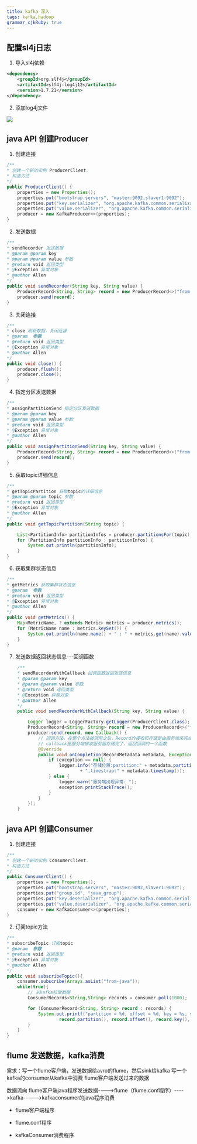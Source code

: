 ```yaml
---
title: kafka 深入
tags: kafka,hadoop
grammar_cjkRuby: true
---
```


## 配置sl4j日志

1. 导入sl4j依赖

``` xml
<dependency>
	<groupId>org.slf4j</groupId>
	<artifactId>slf4j-log4j12</artifactId>
	<version>1.7.21</version>
</dependency>
```
2. 添加log4j文件

![][1]


## java API 创建Producer

1. 创建连接

``` java
/**
* 创建一个新的实例 ProducerClient.
* 构造方法
*/
public ProducerClient() {
	properties = new Properties();
	properties.put("bootstrap.servers", "master:9092,slaver1:9092");
	properties.put("key.serializer", "org.apache.kafka.common.serialization.StringSerializer");
	properties.put("value.serializer", "org.apache.kafka.common.serialization.StringSerializer");
	producer = new KafkaProducer<>(properties);
}
```


2. 发送数据

``` java
/**
* sendRecorder 发送数据
* @param @param key
* @param @param value 参数
* @return void 返回类型
* @Exception 异常对象
* @author Allen
*/
public void sendRecorder(String key, String value) {
	ProducerRecord<String, String> record = new ProducerRecord<>("from-java", key, value);
	producer.send(record);
}
```

3. 关闭连接

``` java
/**
* close 刷新数据，关闭连接
* @param  参数
* @return void 返回类型
* @Exception 异常对象
* @author Allen
*/
public void close() {
	producer.flush();
	producer.close();
}
```

4. 指定分区发送数据

``` java
/**
* assignPartitionSend 指定分区发送数据
* @param @param key
* @param @param value 参数
* @return void 返回类型
* @Exception 异常对象
* @author Allen
*/
public void assignPartitionSend(String key, String value) {
	ProducerRecord<String, String> record = new ProducerRecord<>("from-java", 0, key, value);
	producer.send(record);
}
```


5. 获取topic详细信息

``` java
/**
* getTopicPartition 获取topic的详细信息
* @param @param topic 参数
* @return void 返回类型
* @Exception 异常对象
* @author Allen
*/
public void getTopicPartition(String topic) {

	List<PartitionInfo> partitionInfos = producer.partitionsFor(topic);
	for (PartitionInfo partitionInfo : partitionInfos) {
		System.out.println(partitionInfo);
	}
}
```
6. 获取集群状态信息

``` java
/**
* getMetrics 获取集群状态信息
* @param  参数
* @return void 返回类型
* @Exception 异常对象
* @author Allen
*/
public void getMetrics() {
	Map<MetricName, ? extends Metric> metrics = producer.metrics();
	for (MetricName name : metrics.keySet()) {
		System.out.println(name.name() + " : " + metrics.get(name).value());
	}
}
```

7. 发送数据返回状态信息---回调函数

``` java
	/**
	* sendRecorderWithCallback 回调函数返回发送信息
	* @param @param key
	* @param @param value 参数
	* @return void 返回类型
	* @Exception 异常对象
	* @author Allen
	*/
	public void sendRecorderWithCallback(String key, String value) {

		Logger logger = LoggerFactory.getLogger(ProducerClient.class);
		ProducerRecord<String, String> record = new ProducerRecord<>("from-java", key, value);
		producer.send(record, new Callback() {
			// 回调方法，在整个方法被调用之后，Record的接收和存储是由服务端来完成
			// callback是服务端接收服务器存储完了，返回回调的一个函数
			@Override
			public void onCompletion(RecordMetadata metadata, Exception exception) {
				if (exception == null) {
					logger.info("存储位置:partition:" + metadata.partition() + ",offset:" + metadata.offset()
							+ ",timestrap:" + metadata.timestamp());
				} else {
					logger.warn("服务端出现异常: ");
					exception.printStackTrace();
				}
			}
		});
	}

```


## java API 创建Consumer

1. 创建连接

``` java
/**
* 创建一个新的实例 ConsumerClient.
* 构造方法
*/
public ConsumerClient() {
	properties = new Properties();
	properties.put("bootstrap.servers", "master:9092,slaver1:9092");
	properties.put("group.id", "java_group");
	properties.put("key.deserializer", "org.apache.kafka.common.serialization.StringDeserializer");
	properties.put("value.deserializer", "org.apache.kafka.common.serialization.StringDeserializer");
	consumer = new KafkaConsumer<>(properties);
}
```

2. 订阅topic方法

``` java
/**
* subscribeTopic 订阅topic
* @param  参数
* @return void 返回类型
* @Exception 异常对象
* @author Allen
*/
public void subscribeTopic(){
	consumer.subscribe(Arrays.asList("from-java"));
	while(true){
		// 从kafka拉取数据
		ConsumerRecords<String,String> records = consumer.poll(1000);

		for (ConsumerRecord<String, String> record : records) {
			System.out.printf("partition = %d, offset = %d, key = %s, value = %s%n", 
					record.partition(), record.offset(), record.key(), record.value());
		}
	}
}
```
## flume 发送数据，kafka消费
需求：写一个flume客户端，发送数据给avro的flume，然后sink给kafka
写一个kafka的consumer从kafka中消费 flume客户端发送过来的数据

数据流向
flume客户端java程序发送数据---->flume（flume.conf程序）---->kafka----->kafkaconsumer的java程序消费

- flume客户端程序


- flume.conf程序


- kafkaConsumer消费程序





  [1]: https://www.github.com/xiesen310/notes_Images/raw/master/images/1510278579304.jpg